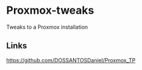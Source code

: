 # Proxmox-tweaks
Tweaks to a Proxmox installation

## Links
https://github.com/DOSSANTOSDaniel/Proxmox_TP

